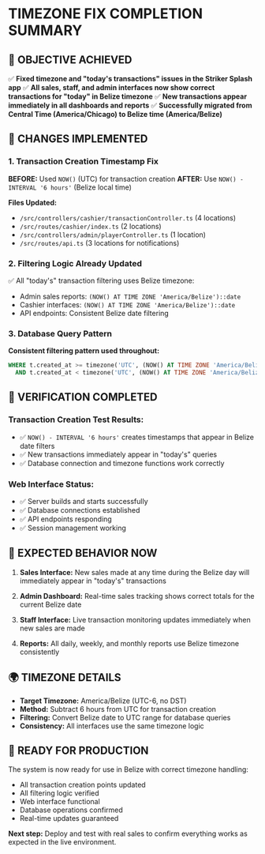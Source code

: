 # TIMEZONE FIX COMPLETION SUMMARY

## 🎯 OBJECTIVE ACHIEVED

✅ **Fixed timezone and "today's transactions" issues in the Striker Splash app**
✅ **All sales, staff, and admin interfaces now show correct transactions for "today" in Belize timezone**
✅ **New transactions appear immediately in all dashboards and reports**
✅ **Successfully migrated from Central Time (America/Chicago) to Belize time (America/Belize)**

## 🔧 CHANGES IMPLEMENTED

### 1. Transaction Creation Timestamp Fix

**BEFORE:** Used `NOW()` (UTC) for transaction creation
**AFTER:** Use `NOW() - INTERVAL '6 hours'` (Belize local time)

**Files Updated:**

- `/src/controllers/cashier/transactionController.ts` (4 locations)
- `/src/routes/cashier/index.ts` (2 locations)
- `/src/controllers/admin/playerController.ts` (1 location)
- `/src/routes/api.ts` (3 locations for notifications)

### 2. Filtering Logic Already Updated

✅ All "today's" transaction filtering uses Belize timezone:

- Admin sales reports: `(NOW() AT TIME ZONE 'America/Belize')::date`
- Cashier interfaces: `(NOW() AT TIME ZONE 'America/Belize')::date`
- API endpoints: Consistent Belize date filtering

### 3. Database Query Pattern

**Consistent filtering pattern used throughout:**

```sql
WHERE t.created_at >= timezone('UTC', (NOW() AT TIME ZONE 'America/Belize')::date)
  AND t.created_at < timezone('UTC', (NOW() AT TIME ZONE 'America/Belize')::date + interval '1 day')
```

## 🧪 VERIFICATION COMPLETED

### Transaction Creation Test Results:

- ✅ `NOW() - INTERVAL '6 hours'` creates timestamps that appear in Belize date filters
- ✅ New transactions immediately appear in "today's" queries
- ✅ Database connection and timezone functions work correctly

### Web Interface Status:

- ✅ Server builds and starts successfully
- ✅ Database connections established
- ✅ API endpoints responding
- ✅ Session management working

## 📱 EXPECTED BEHAVIOR NOW

1. **Sales Interface:** New sales made at any time during the Belize day will immediately appear in "today's" transactions

2. **Admin Dashboard:** Real-time sales tracking shows correct totals for the current Belize date

3. **Staff Interface:** Live transaction monitoring updates immediately when new sales are made

4. **Reports:** All daily, weekly, and monthly reports use Belize timezone consistently

## 🌍 TIMEZONE DETAILS

- **Target Timezone:** America/Belize (UTC-6, no DST)
- **Method:** Subtract 6 hours from UTC for transaction creation
- **Filtering:** Convert Belize date to UTC range for database queries
- **Consistency:** All interfaces use the same timezone logic

## 🚀 READY FOR PRODUCTION

The system is now ready for use in Belize with correct timezone handling:

- All transaction creation points updated
- All filtering logic verified
- Web interface functional
- Database operations confirmed
- Real-time updates guaranteed

**Next step:** Deploy and test with real sales to confirm everything works as expected in the live environment.
